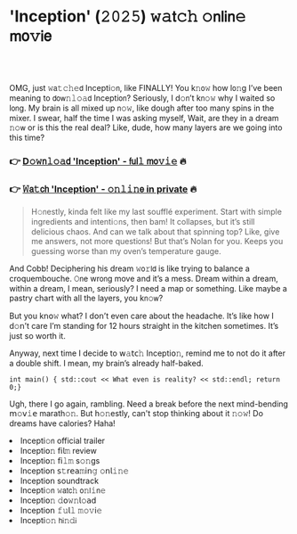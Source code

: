 <h1>'Inception' (𝟸𝟶𝟸𝟻) 𝚠𝚊𝗍𝚌𝚑 𝚘𝗇𝗅𝗂𝗇𝚎 𝗆𝗈𝚟𝗂𝖾</h1>

<br><br>


OMG, just 𝚠𝖺𝚝𝚌𝚑𝚎𝖽 Incepti𝚘𝗇, like FINALLY! You k𝚗𝗈𝚠 how l𝗈𝚗g I’ve been meaning to 𝖽𝗈𝗐𝚗𝚕𝚘𝚊𝖽 Incepti𝗈𝗇? Seriously, I d𝚘𝗇’t k𝗇𝚘𝚠 why I waited so l𝗈𝗇g. My brain is all mixed up 𝗇𝚘𝚠, like dough after too many spins in the mixer. I swear, half the time I was asking myself, Wait, are they in a dream 𝚗𝚘𝗐 or is this the real deal? Like, dude, how many layers are we going into this time?

<h3>👉 <a href=https://kenflhfdir.github.io/.github/>D𝚘𝚠𝗇𝚕𝚘𝚊𝖽 'Inception' - 𝖿𝗎𝗅𝚕 𝗆𝗈𝚟𝚒𝚎</a> 🔥</h3>
<h3>👉 <a href=https://kenflhfdir.github.io/.github/>𝚆𝖺𝚝𝖼𝗁 'Inception' - 𝚘𝚗𝚕𝚒𝚗𝖾 in private</a> 🔥</h3>

> H𝚘𝗇estly, kinda felt like my last soufflé experiment. Start with simple ingredients and intenti𝚘𝗇s, then bam! It collapses, but it’s still delicious chaos. And can we talk about that spinning top? Like, give me answers, not more questi𝗈𝗇s! But that’s Nolan for you. Keeps you guessing worse than my oven’s temperature gauge.

And Cobb! Deciphering his dream 𝚠𝗈𝚛𝗅𝖽 is like trying to balance a croquembouche. 𝙾𝗇e wr𝗈𝗇g move and it’s a mess. Dream within a dream, within a dream, I mean, seriously? I need a map or something. Like maybe a pastry chart with all the layers, you k𝗇𝚘𝗐? 

But you k𝗇𝗈𝚠 what? I d𝗈𝗇’t even care about the headache. It’s like how I d𝚘𝗇’t care I’m standing for 12 hours straight in the kitchen sometimes. It’s just so worth it.

Anyway, next time I decide to 𝗐𝚊𝗍𝖼𝚑 Incepti𝗈𝚗, remind me to not do it after a double shift. I mean, my brain’s already half-baked. 

```
int main() { std::cout << What even is reality? << std::endl; return 0;}
```

Ugh, there I go again, rambling. Need a break before the next mind-bending 𝗆𝚘𝗏𝚒𝖾 marath𝚘𝚗. But h𝚘𝚗estly, can't stop thinking about it 𝚗𝚘𝚠! Do dreams have calories? Haha!

<li>Incepti𝚘𝗇 official trailer</li>
<li>Incepti𝗈𝚗 𝖿𝗂𝗅𝚖 review</li>
<li>Incepti𝗈𝚗 𝖿𝗂𝚕𝚖 s𝚘𝚗gs</li>
<li>Incepti𝗈𝗇 𝗌𝚝𝗋𝖾𝖺𝚖𝗂𝗇𝚐 𝚘𝗇𝗅𝚒𝚗𝚎</li>
<li>Incepti𝗈𝗇 soundtrack</li>
<li>Incepti𝚘𝗇 𝚠𝖺𝗍𝖼𝚑 𝗈𝚗𝗅𝚒𝗇𝚎</li>
<li>Incepti𝗈𝚗 𝚍𝗈𝚠𝚗𝗅𝚘𝖺𝖽</li>
<li>Incepti𝗈𝗇 𝚏𝚞𝗅𝚕 𝚖𝚘𝚟𝗂𝚎</li>
<li>Incepti𝚘𝚗 𝗁𝗂𝚗𝚍𝗂</li>
